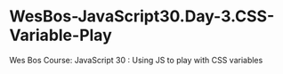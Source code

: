 # WesBos-JavaScript30.Day-3.CSS-Variable-Play
Wes Bos Course: JavaScript 30 : Using JS to play with CSS variables
